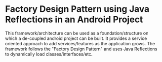 # Factory Design Pattern using Java Reflections in an Android Project
This framework/architecture can be used as a foundation/structure on which a de-coupled android project can be built. It provides a service oriented approach to add services/features as the application grows. The framework follows the "Factory Design Pattern" and uses Java Reflections to dynamically load classes/interfaces/etc. 

